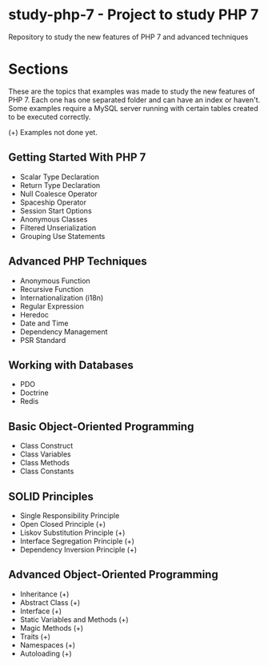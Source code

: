 # study-php-7 - Project to study PHP 7
Repository to study the new features of PHP 7 and advanced techniques

# Sections
These are the topics that examples was made to study the new features of PHP 7. Each one has one separated folder and can have an index or haven't.
Some examples require a MySQL server running with certain tables created to be executed correctly.

(+) Examples not done yet.

## Getting Started With PHP 7
* Scalar Type Declaration
* Return Type Declaration
* Null Coalesce Operator
* Spaceship Operator
* Session Start Options
* Anonymous Classes
* Filtered Unserialization
* Grouping Use Statements

## Advanced PHP Techniques
* Anonymous Function
* Recursive Function
* Internationalization (i18n)
* Regular Expression
* Heredoc
* Date and Time
* Dependency Management
* PSR Standard

## Working with Databases
* PDO
* Doctrine
* Redis

## Basic Object-Oriented Programming
* Class Construct
* Class Variables
* Class Methods
* Class Constants

## SOLID Principles
* Single Responsibility Principle
* Open Closed Principle (+)
* Liskov Substitution Principle (+)
* Interface Segregation Principle (+)
* Dependency Inversion Principle (+)

## Advanced Object-Oriented Programming
* Inheritance (+)
* Abstract Class (+)
* Interface (+)
* Static Variables and Methods (+)
* Magic Methods (+)
* Traits (+)
* Namespaces (+)
* Autoloading (+)